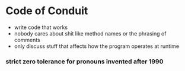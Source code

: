 # Code of Conduit
* write code that works
* nobody cares about shit like method names or the phrasing of comments
* only discuss stuff that affects how the program operates at runtime

### strict zero tolerance for pronouns invented after 1990
